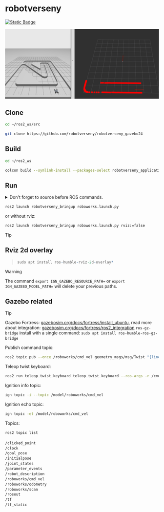 # robotverseny

[![Static Badge](https://img.shields.io/badge/ROS_2-Humble-34aec5)](https://docs.ros.org/en/humble/)

![alt text](img/gazebo_and_rviz01.png)

## Clone 

``` bash
cd ~/ros2_ws/src
```

``` bash
git clone https://github.com/robotverseny/robotverseny_gazebo24
```

## Build

``` bash
cd ~/ros2_ws
```

``` bash
colcon build --symlink-install --packages-select robotverseny_application robotverseny_description robotverseny_bringup robotverseny_gazebo 
```

## Run

<details>
<summary> Don't forget to source before ROS commands.</summary>

``` bash
source ~/ros2_ws/install/setup.bash
```
</details>

``` bash
ros2 launch robotverseny_bringup roboworks.launch.py
```

or without rviz:

``` bash
ros2 launch robotverseny_bringup roboworks.launch.py rviz:=false
```
> [!TIP]
> ## Rviz 2d overlay

>``` r
>sudo apt install ros-humble-rviz-2d-overlay*
>```

> [!WARNING]  
> The command `export IGN_GAZEBO_RESOURCE_PATH=` or `export IGN_GAZEBO_MODEL_PATH=` will delete your previous paths.

## Gazebo related

> [!TIP]
> Gazebo Fortress: [gazebosim.org/docs/fortress/install_ubuntu](https://gazebosim.org/docs/fortress/install_ubuntu), read more about integration: [gazebosim.org/docs/fortress/ros2_integration](https://gazebosim.org/docs/fortress/ros2_integration)
> `ros-gz-bridge` install with a single command: `sudo apt install ros-humble-ros-gz-bridge`


Publish command topic:
``` bash
ros2 topic pub --once /roboworks/cmd_vel geometry_msgs/msg/Twist "{linear: {x: 2.5, y: 0.0, z: 0.0}, angular: {x: 0.0, y: 0.0, z: -0.01}}"
```

Teleop twist keyboard:
``` bash
ros2 run teleop_twist_keyboard teleop_twist_keyboard --ros-args -r /cmd_vel:=/roboworks/cmd_vel
```
    
Ignition info topic:
``` bash
ign topic -i --topic /model/roboworks/cmd_vel
```
Ignition echo topic:

``` bash
ign topic -et /model/roboworks/cmd_vel
```

Topics:

``` bash
ros2 topic list

/clicked_point
/clock
/goal_pose
/initialpose
/joint_states
/parameter_events
/robot_description
/roboworks/cmd_vel
/roboworks/odometry
/roboworks/scan
/rosout
/tf
/tf_static
```

